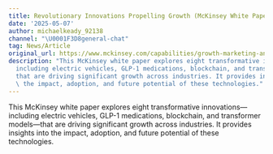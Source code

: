 ```yaml
---
title: Revolutionary Innovations Propelling Growth (McKinsey White Paper)
date: '2025-05-07'
author: michaelkeady_92138
channel: "\U0001F3D8general-chat"
tag: News/Article
original_url: https://www.mckinsey.com/capabilities/growth-marketing-and-sales/our-insights/revolutionary-innovations-propelling-growth?cid=other-eml-alt-mip-mck&hlkid=9d1c1df856904b898538823d5b5978bb&hctky=16335746&hdpid=1466c1c8-8d9f-4e8a-8257-7e1d8e283829#/
description: "This McKinsey white paper explores eight transformative innovations\u2014\
  including electric vehicles, GLP-1 medications, blockchain, and transformer models\u2014\
  that are driving significant growth across industries. It provides insights into\
  \ the impact, adoption, and future potential of these technologies."
---
```


This McKinsey white paper explores eight transformative innovations—including electric vehicles, GLP-1 medications, blockchain, and transformer models—that are driving significant growth across industries. It provides insights into the impact, adoption, and future potential of these technologies.